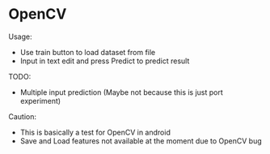 # OpenCV

Usage:

- Use train button to load dataset from file
- Input in text edit and press Predict to predict result

TODO:
- Multiple input prediction (Maybe not because this is just port experiment)

Caution:
- This is basically a test for OpenCV in android
- Save and Load features not available at the moment due to OpenCV bug
